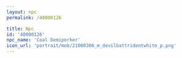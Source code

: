 ```yaml
---
layout: npc
permalink: /40000126

title: Npc
id: '40000126'
npc_name: 'Coal Demiporker'
icon_url: 'portrait/mob/21000306_m_devilbattridentwhite_p.png'
---
```

